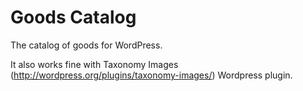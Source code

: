 Goods Catalog
=========

The catalog of goods for WordPress.

It also works fine with Taxonomy Images (http://wordpress.org/plugins/taxonomy-images/) Wordpress plugin.
